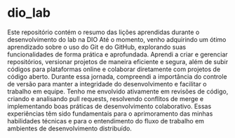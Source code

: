 # dio_lab
Este repositório contém o resumo das lições aprendidas durante o desenvolvimento do lab na DIO
Até o momento, venho adquirindo um ótimo aprendizado sobre o uso do Git e do GitHub, explorando suas funcionalidades de forma prática e aprofundada. Aprendi a criar e gerenciar repositórios, versionar projetos de maneira eficiente e segura, além de subir códigos para plataformas online e colaborar diretamente com projetos de código aberto. Durante essa jornada, compreendi a importância do controle de versão para manter a integridade do desenvolvimento e facilitar o trabalho em equipe. Tenho me envolvido ativamente em revisões de código, criando e analisando pull requests, resolvendo conflitos de merge e implementando boas práticas de desenvolvimento colaborativo. Essas experiências têm sido fundamentais para o aprimoramento das minhas habilidades técnicas e para o entendimento do fluxo de trabalho em ambientes de desenvolvimento distribuído.
